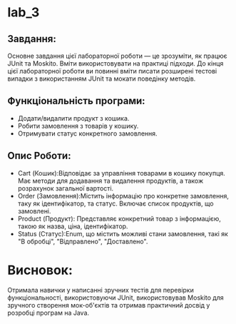 # lab_3

## Завдання:
 Основне завдання цієї лабораторної роботи — це зрозуміти, як працює JUnit та Moskito. Вміти використовувати на практиці підходи. До кінця цієї лабораторної роботи ви повинні вміти писати розширені тестові випадки з використанням JUnit та мокати поведінку методів.

## Функціональність програми:

- Додати/видалити продукт з кошика.
- Робити замовлення з товарів у кошику.
- Отримувати статус конкретного замовлення.

## Опис Роботи:
- Cart (Кошик):Відповідає за управління товарами в кошику покупця. Має методи для додавання та видалення продуктів, а також розрахунок загальної вартості.
- Order (Замовлення):Містить інформацію про конкретне замовлення, таку як ідентифікатор, та статус. Включає список продуктів, що замовлені.
- Product (Продукт): Представляє конкретний товар з інформацією, такою як назва, ціна, ідентифікатор.
- Status (Статус):Enum, що містить можливі стани замовлення, такі як "В обробці", "Відправлено", "Доставлено".

# Висновок:
Отримала навички у написанні зручних тестів для перевірки функціональності, використовуючи JUnit, використовував Moskito для зручного створення мок-об'єктів та отримав практичний досвід у розробці програм на Java.